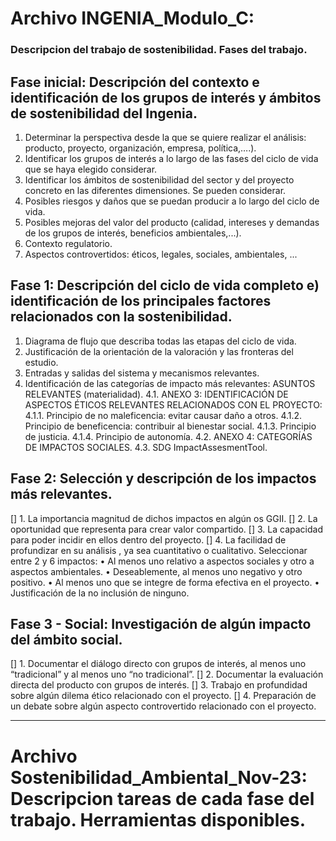 # **Archivo INGENIA_Modulo_C:**
### Descripcion del trabajo de sostenibilidad. Fases del trabajo.

## Fase inicial: Descripción del contexto e identificación de los grupos de interés y ámbitos de sostenibilidad del Ingenia.
1. Determinar la perspectiva desde la que se quiere realizar el análisis: producto, proyecto, organización, empresa, política,….).
1. Identificar los grupos de interés a lo largo de las fases del ciclo de vida que se haya elegido considerar.
1. Identificar los ámbitos de sostenibilidad del sector y del proyecto concreto en las diferentes dimensiones. Se pueden considerar.
2. Posibles riesgos y daños que se puedan producir a lo largo del ciclo de vida.
2. Posibles mejoras del valor del producto (calidad, intereses y demandas de los grupos de interés, beneficios ambientales,...).
2. Contexto regulatorio.
2. Aspectos controvertidos: éticos, legales, sociales, ambientales, ...

## Fase 1: Descripción del ciclo de vida completo e) identificación de los principales factores relacionados con la sostenibilidad.
1. Diagrama de flujo que describa todas las etapas del ciclo de vida.
2. Justificación de la orientación de la valoración y las fronteras del estudio.
3. Entradas y salidas del sistema y mecanismos relevantes.
4. Identificación de las categorías de impacto más relevantes: ASUNTOS RELEVANTES (materialidad).
   4.1. ANEXO 3: IDENTIFICACIÓN DE ASPECTOS ÉTICOS RELEVANTES RELACIONADOS CON EL PROYECTO:
      4.1.1. Principio de no maleficencia: evitar causar daño a otros.
      4.1.2. Principio de beneficencia: contribuir al bienestar social.
      4.1.3. Principio de justicia.
      4.1.4. Principio de autonomía.
   4.2. ANEXO 4: CATEGORÍAS DE IMPACTOS SOCIALES.
   4.3. SDG ImpactAssesmentTool.

## Fase 2: Selección y descripción de los impactos más relevantes.
[]  1. La importancia magnitud de dichos impactos en algún os GGII.
[]  2. La oportunidad que representa para crear valor compartido.
[]  3. La capacidad para poder incidir en ellos dentro del proyecto.
[]  4. La facilidad de profundizar en su análisis , ya sea cuantitativo o cualitativo.
  Seleccionar entre 2 y 6 impactos:
    • Al menos uno relativo a aspectos sociales y otro a aspectos ambientales.
    • Deseablemente, al menos uno negativo y otro positivo.
    • Al menos uno que se integre de forma efectiva en el proyecto.
    • Justificación de la no inclusión de ninguno.

## Fase 3 - Social: Investigación de algún impacto del ámbito social.
[]  1. Documentar el diálogo directo con grupos de interés, al menos uno “tradicional” y al menos uno “no tradicional”.
[]  2. Documentar la evaluación directa del producto con grupos de interés.
[]  3. Trabajo en profundidad sobre algún dilema ético relacionado con el proyecto.
[]  4. Preparación de un debate sobre algún aspecto controvertido relacionado con el proyecto.

------------------------------------------------------------------------------------------------------------------------

# **Archivo** Sostenibilidad_Ambiental_Nov-23: Descripcion tareas de cada fase del trabajo. Herramientas disponibles.
